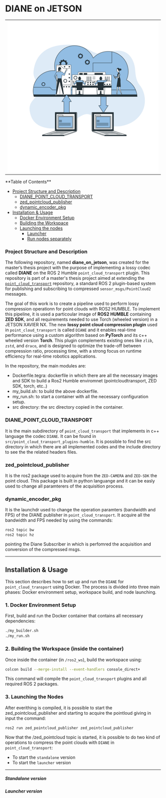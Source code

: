 # DIANE on JETSON

<table align="center">
  <tr>
    <td align="center">
      <img src="/connection.png" alt="Connessione" width="500"/>
    </td>
  </tr>
</table>  
**Table of Contents**

- [Project Structure and Description](#project-structure-and-description)
  - [DIANE_POINT_CLOUD_TRANSPORT](#DIANE_POINT_CLOUD_TRANSPORT)
  - [zed_pointcloud_publisher](#zed_pointcloud_publisher)
  - [dynamic_encoder_pkg](#dynamic_encoder_pkg)
- [Installation & Usage](#installation--usage)
    - [Docker Environment Setup](#1-docker-environment-setup)
    - [Building the Workspace](#2-building-the-workspace-inside-the-container)
    - [Launching the nodes](#3-launching-the-nodes)
        - [Launcher](#option-31--use-launcher-script-for-encoding-and-decoding)
        - [Run nodes separately](#option-32--run-encoding-and-decoding-nodes-separately)

### Project Structure and Description

The following repository, named **diane_on_jetson**, was created for the master’s thesis project with the purpose of implementing a lossy codec called **DIANE** on the ROS 2 Humble `point_cloud_transport` plugin.
This repository is part of a master's thesis project aimed at extending the [`point_cloud_transport`](https://github.com/ros-perception/point_cloud_transport_plugins/tree/humble) repository, a standard ROS 2 plugin-based system for publishing and subscribing to compressed `sensor_msgs/PointCloud2` messages.

The goal of this work is to create a pipeline used to perform lossy compression operationn for point clouds with ROS2 HUMBLE. To implement this pipeline, it is used a particoular image of **ROS2 HUMBLE** containing **ZED SDK**, and all requirements needed to use Torch (wheeled version) in a JETSON XAVIER NX.
The  new **lossy point cloud compression plugin** used in `point_cloud_transport` is called `DIANE` and it enables real-time performance using a custom algorithm based on **PyTorch** and its c++ wheeled version **Torch**. This plugin complements existing ones like `zlib`, `zstd`, and `draco`, and is designed to optimize the trade-off between compression ratio, processing time, with a strong focus on runtime efficiency for real-time robotics applications.

In the repository, the main modules are:
- Dockerfile.tegra: dockerfile in which there are all the necessary images and SDK to build a Ros2 Humble enviromnet (pointcloudtransport, ZED SDK, torch, etc..)
- my_build.sh: to build the above dockerfile.
- my_run.sh: to start a container with all the necessary configuration setup.
- src directory: the src directory copied in the container.

### DIANE_POINT_CLOUD_TRANSPORT
It is the main subdirectory of `point_cloud_transport` that implements in c++ language the codec `DIANE`. It can be found in `src/point_cloud_transport_plugins-humble`. It is possible to find the src directory in which there are all implemented codes and the include directory to see the the related headers files.

### zed_pointcloud_publisher
It is the ros2 package used to acquire from the `ZED-CAMERA` and `ZED-SDK` the point cloud. This package is built in python languange and it can be easly used to change all paramterers of the acquisition process.

### dynamic_encoder_pkg
It is the launchdr used to change the operation paramters (bandwidth and FPS) of the DIANE publisher in `point_cloud_transport`. It acquire all the bandwidth and FPS needed by using the commands:
```
ros2 topic bw
ros2 topic hz
```
pointing the Diane Subscriber in which is perfomred the acquisition and conversion of the compressed msgs.

----
## Installation & Usage

This section describes how to set up and run the `DIANE` for `point_cloud_transport` using Docker. The process is divided into three main phases: Docker environment setup, workspace build, and node launching.

### 1. Docker Environment Setup

First, build and run the Docker container that contains all necessary dependencies:

```bash
./my_builder.sh
./my_run.sh
```

### 2. Building the Workspace (inside the container)
Once inside the container (in `/ros2_ws`), build the workspace using:

```bash
colcon build --merge-install --event-handlers console_direct+
```
This command will compile the `point_cloud_transport` plugins and all required ROS 2 packages.

### 3. Launching the Nodes
After everithing is compiled, it is possible to start the zed_pointcloud_publisher and starting to acquire the pointloud giving in input the command:
```
ros2 run zed_pointcloud_publisher zed_pointcloud_publisher
```
Now that the /zed_pointcloud topic is started, it is possible to do two kind of operations to compress the point clouds with `DIANE` in `point_cloud_transport`:
- To start the `standalone` version
- To start the `launcher` version
----
##### Standalone version


##### Launcher version
